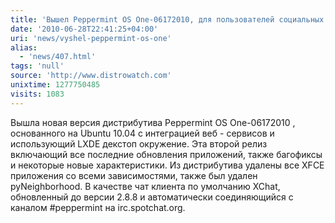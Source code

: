 ```yaml
---
title: 'Вышел Peppermint OS One-06172010, для пользователей социальных сетей'
date: '2010-06-28T22:41:25+04:00'
uri: 'news/vyshel-peppermint-os-one'
alias: 
  - 'news/407.html'
tags: 'null'
source: 'http://www.distrowatch.com'
unixtime: 1277750485
visits: 1083
---
```

Вышла новая версия дистрибутива Peppermint OS One-06172010 , основанного на Ubuntu 10.04 с интеграцией веб - сервисов и использующий LXDE декстоп окружение. Эта второй релиз включающий все последние обновления приложений, также багофиксы и некоторые новые характеристики. Из дистрибутива удалены все XFCE приложения со всеми зависимостями, также был удален pyNeighborhood. В качестве чат клиента по умолчанию XChat, обновленный до версии 2.8.8 и автоматически соединяющийся с каналом #peppermint на irc.spotchat.org.
